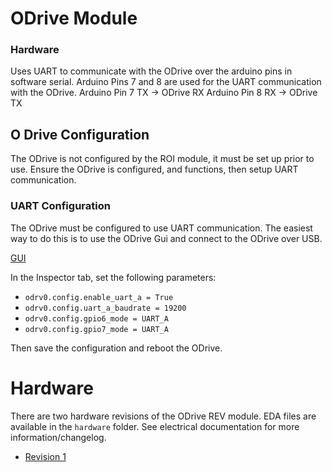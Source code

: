 # ODrive Module

### Hardware

Uses UART to communicate with the ODrive over the arduino pins in software serial.
Arduino Pins 7 and 8 are used for the UART communication with the ODrive.
Arduino Pin 7 TX -> ODrive RX
Arduino Pin 8 RX -> ODrive TX

## O Drive Configuration

The ODrive is not configured by the ROI module, it must be set up prior to use.
Ensure the ODrive is configured, and functions, then setup UART communication.

### UART Configuration

The ODrive must be configured to use UART communication.
The easiest way to do this is to use the ODrive Gui and connect to the ODrive over USB.

[GUI](https://gui.odriverobotics.com/dashboard)

In the Inspector tab, set the following parameters:

-   `odrv0.config.enable_uart_a = True`
-   `odrv0.config.uart_a_baudrate = 19200`
-   `odrv0.config.gpio6_mode = UART_A`
-   `odrv0.config.gpio7_mode = UART_A`

Then save the configuration and reboot the ODrive.

# Hardware

There are two hardware revisions of the ODrive REV module.
EDA files are available in the `hardware` folder.
See electrical documentation for more information/changelog.

-   [Revision 1](hardware/Odrive-REV-Module-Rev1-docs.md)
